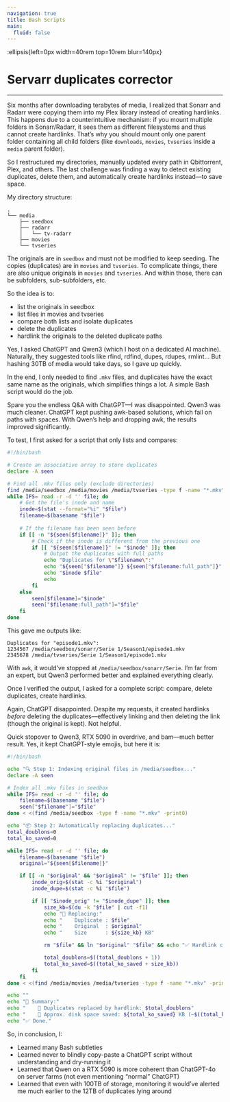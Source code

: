 ```yaml
---
navigation: true
title: Bash Scripts
main:
  fluid: false
---
```

:ellipsis{left=0px width=40rem top=10rem blur=140px}
# Servarr duplicates corrector
---

Six months after downloading terabytes of media, I realized that Sonarr and Radarr were copying them into my Plex library instead of creating hardlinks. This happens due to a counterintuitive mechanism: if you mount multiple folders in Sonarr/Radarr, it sees them as different filesystems and thus cannot create hardlinks. That’s why you should mount only one parent folder containing all child folders (like `downloads`, `movies`, `tvseries` inside a `media` parent folder).

So I restructured my directories, manually updated every path in Qbittorrent, Plex, and others. The last challenge was finding a way to detect existing duplicates, delete them, and automatically create hardlinks instead—to save space.

My directory structure:

```console
.
└── media
    ├── seedbox
    ├── radarr
    │   └── tv-radarr
    ├── movies
    └── tvseries
```

The originals are in `seedbox` and must not be modified to keep seeding. The copies (duplicates) are in `movies` and `tvseries`. To complicate things, there are also unique originals in `movies` and `tvseries`. And within those, there can be subfolders, sub-subfolders, etc.

So the idea is to:

- list the originals in seedbox
- list files in movies and tvseries
- compare both lists and isolate duplicates
- delete the duplicates
- hardlink the originals to the deleted duplicate paths

Yes, I asked ChatGPT and Qwen3 (which I host on a dedicated AI machine). Naturally, they suggested tools like rfind, rdfind, dupes, rdupes, rmlint... But hashing 30TB of media would take days, so I gave up quickly.

In the end, I only needed to find `.mkv` files, and duplicates have the exact same name as the originals, which simplifies things a lot. A simple Bash script would do the job.

Spare you the endless Q&A with ChatGPT—I was disappointed. Qwen3 was much cleaner. ChatGPT kept pushing awk-based solutions, which fail on paths with spaces. With Qwen’s help and dropping awk, the results improved significantly.

To test, I first asked for a script that only lists and compares:

```bash
#!/bin/bash

# Create an associative array to store duplicates
declare -A seen

# Find all .mkv files only (exclude directories)
find /media/seedbox /media/movies /media/tvseries -type f -name "*.mkv" -print0 | \
while IFS= read -r -d '' file; do
    # Get the file's inode and name
    inode=$(stat --format="%i" "$file")
    filename=$(basename "$file")
    
    # If the filename has been seen before
    if [[ -n "${seen[$filename]}" ]]; then
        # Check if the inode is different from the previous one
        if [[ "${seen[$filename]}" != "$inode" ]]; then
            # Output the duplicates with full paths
            echo "Duplicates for \"$filename\":"
            echo "${seen["$filename"]} ${seen["$filename:full_path"]}"
            echo "$inode $file"
            echo
        fi
    else
        seen[$filename]="$inode"
        seen["$filename:full_path"]="$file"
    fi
done
```

This gave me outputs like:

```
Duplicates for "episode1.mkv":
1234567 /media/seedbox/sonarr/Serie 1/Season1/episode1.mkv
2345678 /media/tvseries/Serie 1/Season1/episode1.mkv
```

With `awk`, it would’ve stopped at `/media/seedbox/sonarr/Serie`. I’m far from an expert, but Qwen3 performed better and explained everything clearly.

Once I verified the output, I asked for a complete script: compare, delete duplicates, create hardlinks.

Again, ChatGPT disappointed. Despite my requests, it created hardlinks *before* deleting the duplicates—effectively linking and then deleting the link (though the original is kept). Not helpful.

Quick stopover to Qwen3, RTX 5090 in overdrive, and bam—much better result. Yes, it kept ChatGPT-style emojis, but here it is:

```bash
#!/bin/bash

echo "🔍 Step 1: Indexing original files in /media/seedbox..."
declare -A seen

# Index all .mkv files in seedbox
while IFS= read -r -d '' file; do
    filename=$(basename "$file")
    seen["$filename"]="$file"
done < <(find /media/seedbox -type f -name "*.mkv" -print0)

echo "📦 Step 2: Automatically replacing duplicates..."
total_doublons=0
total_ko_saved=0

while IFS= read -r -d '' file; do
    filename=$(basename "$file")
    original="${seen[$filename]}"

    if [[ -n "$original" && "$original" != "$file" ]]; then
        inode_orig=$(stat -c %i "$original")
        inode_dupe=$(stat -c %i "$file")

        if [[ "$inode_orig" != "$inode_dupe" ]]; then
            size_kb=$(du -k "$file" | cut -f1)
            echo "🔁 Replacing:"
            echo "    Duplicate : $file"
            echo "    Original  : $original"
            echo "    Size      : ${size_kb} KB"

            rm "$file" && ln "$original" "$file" && echo "✅ Hardlink created."

            total_doublons=$((total_doublons + 1))
            total_ko_saved=$((total_ko_saved + size_kb))
        fi
    fi
done < <(find /media/movies /media/tvseries -type f -name "*.mkv" -print0)

echo ""
echo "🧾 Summary:"
echo "    🔗 Duplicates replaced by hardlink: $total_doublons"
echo "    💾 Approx. disk space saved: ${total_ko_saved} KB (~$((total_ko_saved / 1024)) MB)"
echo "✅ Done."
```

So, in conclusion, I:
- Learned many Bash subtleties
- Learned never to blindly copy-paste a ChatGPT script without understanding and dry-running it
- Learned that Qwen on a RTX 5090 is more coherent than ChatGPT-4o on server farms (not even mentioning “normal” ChatGPT)
- Learned that even with 100TB of storage, monitoring it would’ve alerted me much earlier to the 12TB of duplicates lying around
